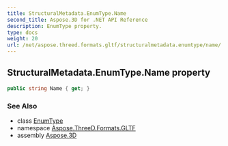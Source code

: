 ```yaml
---
title: StructuralMetadata.EnumType.Name
second_title: Aspose.3D for .NET API Reference
description: EnumType property. 
type: docs
weight: 20
url: /net/aspose.threed.formats.gltf/structuralmetadata.enumtype/name/
---
```

## StructuralMetadata.EnumType.Name property

```csharp
public string Name { get; }
```

### See Also

* class [EnumType](../)
* namespace [Aspose.ThreeD.Formats.GLTF](../../structuralmetadata.enumtype/)
* assembly [Aspose.3D](../../../)



